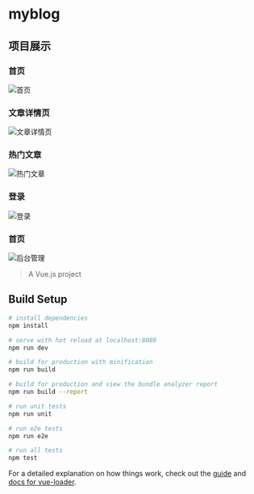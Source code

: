 # myblog
## 项目展示
### 首页
![首页](https://github.com/zhaokgithub/vue-blog/blob/master/web/static/temp/index.PNG)
<br>
### 文章详情页
![文章详情页](https://github.com/zhaokgithub/vue-blog/blob/master/web/static/temp/articleDetail.PNG)
<br>
### 热门文章
![热门文章](https://github.com/zhaokgithub/vue-blog/blob/master/web/static/temp/heartArticle.PNG)
<br>
### 登录
![登录](https://github.com/zhaokgithub/vue-blog/blob/master/web/static/temp/login.PNG)
<br>
### 首页
![后台管理](https://github.com/zhaokgithub/vue-blog/blob/master/web/static/temp/admin.PNG)


> A Vue.js project

## Build Setup

``` bash
# install dependencies
npm install

# serve with hot reload at localhost:8080
npm run dev

# build for production with minification
npm run build

# build for production and view the bundle analyzer report
npm run build --report

# run unit tests
npm run unit

# run e2e tests
npm run e2e

# run all tests
npm test
```

For a detailed explanation on how things work, check out the [guide](http://vuejs-templates.github.io/webpack/) and [docs for vue-loader](http://vuejs.github.io/vue-loader).
